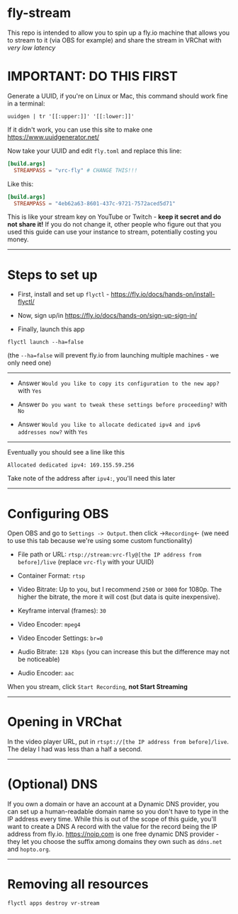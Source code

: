 # fly-stream

This repo is intended to allow you to spin up a fly.io machine that allows you
to stream to it (via OBS for example) and share the stream in VRChat with
_very low latency_

# IMPORTANT: DO THIS FIRST

Generate a UUID, if you're on Linux or Mac, this command should work fine in a
terminal:

`uuidgen | tr '[[:upper:]]' '[[:lower:]]'`

If it didn't work, you can use this site to make one
https://www.uuidgenerator.net/

Now take your UUID and edit `fly.toml` and replace this line:

```toml
[build.args]
  STREAMPASS = "vrc-fly" # CHANGE THIS!!!
```

Like this:

```toml
[build.args]
  STREAMPASS = "4eb62a63-8601-437c-9721-7572aced5d71"
```

This is like your stream key on YouTube or Twitch -
**keep it secret and do not share it!** If you do not change it, other people
who figure out that you used this guide can use your instance to stream,
potentially costing you money.

---

# Steps to set up

- First, install and set up `flyctl` - https://fly.io/docs/hands-on/install-flyctl/

- Now, sign up/in https://fly.io/docs/hands-on/sign-up-sign-in/

- Finally, launch this app

`flyctl launch --ha=false`

(the `--ha=false` will prevent fly.io from launching multiple machines - we only
need one)

---

- Answer `Would you like to copy its configuration to the new app?` with `Yes`

- Answer `Do you want to tweak these settings before proceeding?` with `No`

- Answer `Would you like to allocate dedicated ipv4 and ipv6 addresses now?` with `Yes`

---

Eventually you should see a line like this

```
Allocated dedicated ipv4: 169.155.59.256
```

Take note of the address after `ipv4:`, you'll need this later

---

# Configuring OBS

Open OBS and go to `Settings -> Output`. then click ->`Recording`<- (we need to use
this tab because we're using some custom functionality)

- File path or URL: `rtsp://stream:vrc-fly@[the IP address from before]/live`
  (replace `vrc-fly` with your UUID)

- Container Format: `rtsp`

- Video Bitrate: Up to you, but I recommend `2500` or `3000` for 1080p. The higher
  the bitrate, the more it will cost (but data is quite inexpensive).

- Keyframe interval (frames): `30`

- Video Encoder: `mpeg4`

- Video Encoder Settings: `br=0`

- Audio Bitrate: `128 Kbps` (you can increase this but the difference may not be
  noticeable)

- Audio Encoder: `aac`

When you stream, click `Start Recording`, **not Start Streaming**

---

# Opening in VRChat

In the video player URL, put in `rtspt://[the IP address from before]/live`.
The delay I had was less than a half a second.

---

# (Optional) DNS

If you own a domain or have an account at a Dynamic DNS provider, you can
set up a human-readable domain name so you don't have to type in the IP address
every time. While this is out of the scope of this guide, you'll want to create
a DNS A record with the value for the record being the IP address from fly.io.
https://noip.com is one free dynamic DNS provider - they let you choose the
suffix among domains they own such as `ddns.net` and `hopto.org`.

---

# Removing all resources

`flyctl apps destroy vr-stream`
